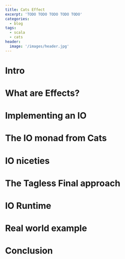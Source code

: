 ```yaml
---
title: Cats Effect
excerpt: 'TODO TODO TODO TODO TODO'
categories:
  - blog
tags:
  - scala
  - cats
header:
  image: '/images/header.jpg'
---
```


# Intro

# What are Effects?

# Implementing an IO

# The IO monad from Cats

# IO niceties

# The Tagless Final approach

# IO Runtime

# Real world example

# Conclusion